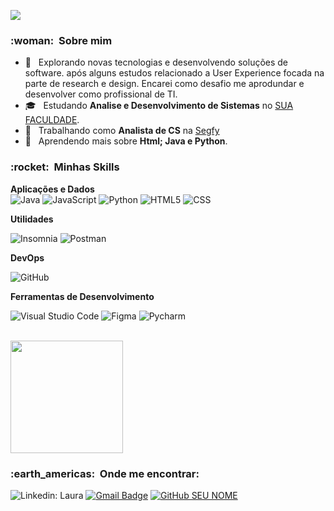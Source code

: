 

![](https://komarev.com/ghpvc/?username=VanessaSwerts&color=006bed)

<h3> :woman: &nbsp;Sobre mim </h3>

- 🤔 &nbsp; Explorando novas tecnologias e desenvolvendo soluções de software. após alguns estudos relacionado a User Experience focada na parte de research e design. Encarei como desafio me aprodundar e desenvolver como profissional de TI.
- 🎓 &nbsp; Estudando **Analise e Desenvolvimento de Sistemas** no <a href="https://estacio.br/">SUA FACULDADE</a>.
- 💼 &nbsp; Trabalhando como **Analista de CS** na <a href="https://www.segfy.com/">Segfy</a>
- 🌱 &nbsp; Aprendendo mais sobre **Html; Java e Python**.

<h3> :rocket: &nbsp;Minhas Skills </h3>

**Aplicações e Dados**
<br>
  ![Java](https://img.shields.io/badge/-Java-333333?style=flat&logo=Java)
  ![JavaScript](https://img.shields.io/badge/-JavaScript-333333?style=flat&logo=javascript)
  ![Python](https://img.shields.io/badge/-Python-333333?style=flat&logo=Python)
  ![HTML5](https://img.shields.io/badge/-HTML5-333333?style=flat&logo=HTML5)
  ![CSS](https://img.shields.io/badge/-CSS-333333?style=flat&logo=CSS3&logoColor=1572B6)</br>
 

**Utilidades**

  ![Insomnia](https://img.shields.io/badge/-Insomnia-333333?style=flat&logo=insomnia)
  ![Postman](https://img.shields.io/badge/-Postman-333333?style=flat&logo=postman)

**DevOps**

  ![GitHub](https://img.shields.io/badge/-GitHub-333333?style=flat&logo=github)
 

**Ferramentas de Desenvolvimento**

  ![Visual Studio Code](https://img.shields.io/badge/-Visual%20Studio%20Code-333333?style=flat&logo=visual-studio-code&logoColor=007ACC)
  ![Figma](https://img.shields.io/badge/-Figma-333333?style=flat&logo=figma&logoColor=007ACC)
  ![Pycharm](https://img.shields.io/badge/-Pycharm-333333?style=flat&logo=Pycharm&logoColor=007ACC)

<br/>

<a href="https://github.com/VanessaSwerts">
  <img height="180em" src="https://github-readme-stats.vercel.app/api?username=VanessaSwerts&theme=dracula&show_icons=true" />
</a>

<br/>

<h3> :earth_americas: &nbsp;Onde me encontrar: </h3> 

![<a href="linkedin.com/in/lbarrosf">Linkedin: Laura](https://img.shields.io/badge/-lbarrosf-blue?style=flat-square&logo=Linkedin&logoColor=white&link=https://linkedin.com/in/lbarrosf)</a>
[![Gmail Badge](https://img.shields.io/badge/-lbarros.f14@gmail.com-006bed?style=flat-square&logo=Gmail&logoColor=white&link=mailto:SEU-EMAIL)](mailto:lbarros.f14@gmail.com) <a href="https://github.com/lbarrosf">
![GitHub SEU NOME]( https://img.shields.io/github/followers/VanessaSwerts?label=follow&style=social)</a>

